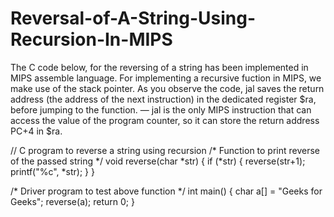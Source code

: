 # Reversal-of-A-String-Using-Recursion-In-MIPS
The C code below, for the reversing of a string has been implemented in MIPS assemble language. 
For implementing a recursive fuction in MIPS, we make use of the stack pointer. As you observe the code, jal saves the return address (the address of the next instruction) in the dedicated register $ra, before jumping to the function. — jal is the only MIPS instruction that can access the value of the program counter, so it can store the return address PC+4 in $ra.

// C program to reverse a string using recursion
/* Function to print reverse of the passed string */
void reverse(char *str)
{
if (*str)
{
	reverse(str+1);
	printf("%c", *str);
}
}

/* Driver program to test above function */
int main()
{
char a[] = "Geeks for Geeks";
reverse(a);
return 0;
}
